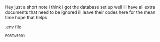 Hey just a short note i think i got the database set up well ill have all extra documents that need to be ignored ill leave their codes here for the mean time hope that helps 

.env file 
```MONGO_URI=mongodb://localhost:27017/thehatersvoice
PORT=5001
```
